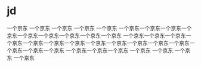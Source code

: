 # jd
一个京东
一个京东
一个京东
一个京东
一个京东
一个京东一个京东一个京东一个京东一个京东一个京东一个京东一个京东一个京东
一个京东一个京东一个京东一个京东一个京东一个京东一个京东一个京东一个京东一个京东一个京东一个京东一个京东一个京东一个京东
一个京东一个京东一个京东
一个京东
一个京东
一个京东
一个京东
